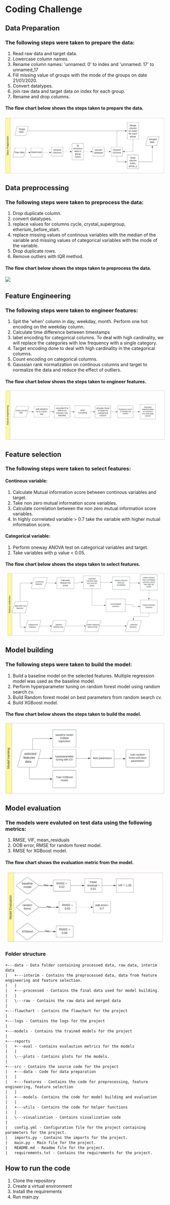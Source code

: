 # Coding Challenge

## Data Preparation

### The following steps were taken to prepare the data:

1. Read raw data and target data.
2. Lowercase column names.
3. Rename column names: 'unnamed: 0' to index and 'unnamed: 17' to unnamed_17
4. Fill missing value of groups with the mode of the groups on date 21/01/2020.
5. Convert datatypes.
6. join raw data and target data on index for each group.
7. Rename and drop columns.

#### The flow chart below shows the steps taken to prepare the data.

![](flowchart/new/dataprep.jpg)

## Data preprocessing

### The following steps were taken to preprocess the data:

1. Drop duplicate column.
2. convert datatypes.
3. replace values for columns cycle, crystal_supergroup, etherium_before_start.
4. replace missing values of continous variables with the median of the variable and missing values of categorical variables with the mode of the variable.
5. Drop duplicate rows.
6. Remove outliers with IQR method.

#### The flow chart below shows the steps taken to preprocess the data.

![](flowchart/new/preprocessing.jpg)

## Feature Engineering

### The following steps were taken to engineer features:

1. Spit the 'when' column in day, weekday, month. Perform one hot encoding on the weekday column.
2. Calculate time difference between timestamps
3. label encoding for categorical columns. To deal with high cardinality, we will replace the categories with low frequency with a single category.
4. Target encoding done to deal with high cardinality in the categorical columns.
5. Count encoding on categorical columns.
6. Gaussian rank normalization on continous columns and target to normalize the data and reduce the effect of outliers.

#### The flow chart below shows the steps taken to engineer features.

![](flowchart/feature%20engineering.jpeg)

## Feature selection

### The following steps were taken to select features:

#### Continous variable:

1. Calculate Mutual information score between continous variables and target.
2. Take non zero mutual information score variables.
3. Calculate correlation between the non zero mutual information score variables.
4. In highly corrrelated variable > 0.7 take the variable with higher mutual information score.

#### Categorical variable:

1. Perform oneway ANOVA test on categorical variables and target.
2. Take variables with p value < 0.05.

#### The flow chart below shows the steps taken to select features.

![](flowchart/features_selection.jpeg)

## Model building

### The following steps were taken to build the model:

1. Build a baseline model on the selected features. Multiple regression model was used as the baseline model.
2. Perform hyperparameter tuning on random forest model using random search cv.
3. Build Random forest model on best parameters from random search cv.
4. Build XGBoost model.

#### The flow chart below shows the steps taken to build the model.

![](flowchart/model%20training.jpeg)

## Model evaluation

### The models were evaluted on test data using the following metrics:

1. RMSE, VIF, mean_residuals
2. OOB error, RMSE for random forest model.
3. RMSE for XGBoost model.

#### The flow chart shows the evaluation metric from the model.

![](flowchart/model%20evaluation.jpeg)

### Folder structure

```
+---data - Data folder containing processed data, raw data, interim data
|   +---interim - Contains the preprocessed data, data from feature engineering and feature selection.
|   |
|   +---processed - Contains the final data used for model building.
|   |
|   \---raw - Contains the raw data and merged data
|
+---flowchart - Contains the flowchart for the project
|
+---logs - Contains the logs for the project
|
+---models - Contains the trained models for the project
|
+---reports
|   +---eval - Contains evalaution metrics for the models
|   |
|   \---plots - Contains plots for the models.
|
+---src - Contains the source code for the project
|   +---data - Code for data preparation
|   |
|   +---features - Contains the code for preprocessing, feature engineering, feature selection
|   |
|   +---models- Contains the code for model building and evaluation
|   |
|   +---utils - Contains the code for helper functions
|   |
|   \---visualization - Contains visualization code
|
|   config.yml - Configuration file for the project containing parameters for the project.
|   imports.py - Contains the imports for the project.
|   main.py - Main file for the project.
|   README.md - Readme file for the project.
|   requirements.txt - Contains the requirements for the project.
```
## How to run the code

1. Clone the repository
2. Create a virtual environment
3. Install the requirements
4. Run main.py
